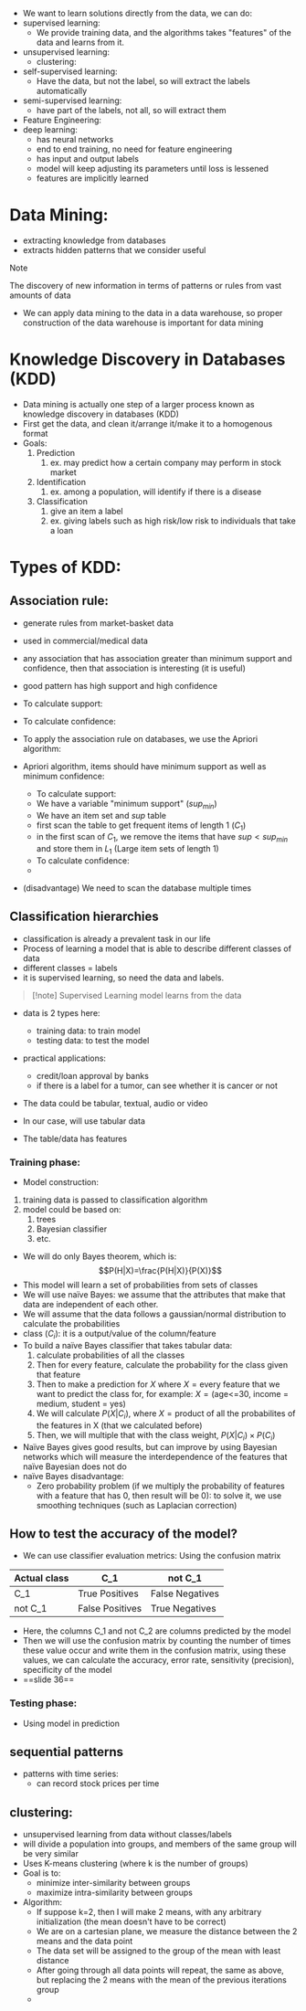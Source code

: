 - We want to learn solutions directly from the data, we can do:
- supervised learning:
	- We provide training data, and the algorithms takes "features" of the data and learns from it.
- unsupervised learning:
	- clustering: 
- self-supervised learning:
	- Have the data, but not the label, so will extract the labels automatically
- semi-supervised learning: 
	- have part of the labels, not all, so will extract them
- Feature Engineering:
- deep learning:
	- has neural networks
	- end to end training, no need for feature engineering
	- has input and output labels
	- model will keep adjusting its parameters until loss is lessened
	- features are implicitly learned
# Data Mining:
- extracting knowledge from databases
- extracts hidden patterns that we consider useful
>[!note]
>The discovery of new information in terms of patterns or rules from vast amounts of data

- We can apply data mining to the data in a data warehouse, so proper construction of the data warehouse is important for data mining

# Knowledge Discovery in Databases (KDD)
- Data mining is actually one step of a larger process known as knowledge discovery in databases (KDD)
- First get the data, and clean it/arrange it/make it to a homogenous format
- Goals:
	1) Prediction
		1) ex. may predict how a certain company may perform in stock market
	2) Identification
		1) ex. among a population, will identify if there is a disease
	3) Classification
		1) give an item a label
		2) ex. giving labels such as high risk/low risk to individuals that take a loan
# Types of KDD:
## Association rule:
- generate rules from market-basket data
- used in commercial/medical data
- any association that has association greater than minimum support and confidence, then that association is interesting (it is useful)
- good pattern has high support and high confidence
- To calculate support:
- To calculate confidence:

- To apply the association rule on databases, we use the Apriori algorithm:
- Apriori algorithm, items should have minimum support as well as minimum confidence:
	- To calculate support:
	- We have a variable "minimum support" ($sup_{min}$)
	- We have an item set and $sup$ table
	- first scan the table to get frequent items of length 1 ($C_1$)
	- in the first scan of $C_1$, we remove the items that have $sup < sup_{min}$ and store them in $L_1$ (Large item sets of length 1)
	- To calculate confidence:
	- 
- (disadvantage) We need to scan the database multiple times 
## Classification hierarchies
- classification is already a prevalent task in our life
- Process of learning a model that is able to describe different classes of data
- different classes = labels
- it is supervised learning, so need the data and labels.
>[!note] Supervised Learning
>model learns from the data
- data is 2 types here:
	- training data: to train model
	- testing data: to test the model

- practical applications: 
	- credit/loan approval by banks
	- if there is a label for a tumor, can see whether it is cancer or not
- The data could be tabular, textual, audio or video
- In our case, will use tabular data
- The table/data has features
### Training phase:
- Model construction:
1) training data is passed to classification algorithm
2) model could be based on:
	1) trees
	2) Bayesian classifier
	3) etc.
- We will do only Bayes theorem, which is: $$P(H|X)=\frac{P(H|X)}{P(X)}$$
- This model will learn a set of probabilities from sets of classes
- We will use naïve Bayes: we assume that the attributes that make that data are independent of each other.
- We will assume that the data follows a gaussian/normal distribution to calculate the probabilities
- class ($C_i$): it is a output/value of the column/feature
- To build a naïve Bayes classifier that takes tabular data:
	1) calculate probabilities of all the classes
	2) Then for every feature, calculate the probability for the class given that feature
	3) Then to make a prediction for $X$ where $X=\text{every feature that we want to predict the class for}$, for example: $X=\text{(age<=30, income = medium, student = yes)}$
	4) We will calculate $P(X|C_i)$, where $X=\text{product of all the probabilites of the features in X (that we calculated before)}$
	5) Then, we will multiple that with the class weight, $P(X|C_i) \times P(C_i)$
- Naïve Bayes gives good results, but can improve by using Bayesian networks which will measure the interdependence of the features that naïve Bayesian does not do
- naïve Bayes disadvantage:
	- Zero probability problem (if we multiply the probability of features with a feature that has 0, then result will be 0): to solve it, we use smoothing techniques (such as Laplacian correction)
## How to test the accuracy of the model?
- We can use classifier evaluation metrics: Using the confusion matrix

| Actual class | C_1            | not C_1         |
| ------------ | -------------- | --------------- |
| C_1          | True Positives  | False Negatives |
| not C_1      | False Positives | True Negatives  |
- Here, the columns C_1 and not C_2 are columns predicted by the model
- Then we will use the confusion matrix by counting the number of times these value occur and write them in the confusion matrix, using these values, we can calculate the accuracy, error rate, sensitivity (precision), specificity of the model
- ==slide 36==
### Testing phase:
- Using model in prediction

## sequential patterns
- patterns with time series:
	- can record stock prices per time
## clustering:
- unsupervised learning from data without classes/labels
- will divide a population into groups, and members of the same group will be very similar
- Uses K-means clustering (where k is the number of groups)
- Goal is to:
	- minimize inter-similarity between groups
	- maximize intra-similarity between groups
- Algorithm:
	- If suppose k=2, then I will make 2 means, with any arbitrary initialization (the mean doesn't have to be correct)
	- We are on a cartesian plane, we measure the distance between the 2 means and the data point
	- The data set will be assigned to the group of the mean with least distance
	- After going through all data points will repeat, the same as above, but replacing the 2 means with the mean of the previous iterations group
	- 
